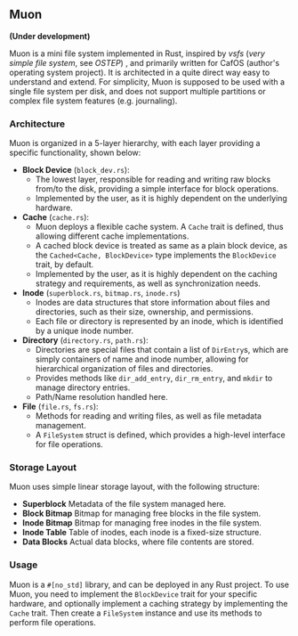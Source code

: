 ## Muon
__(Under development)__

Muon is a mini file system implemented in Rust, inspired by _vsfs_ (_very simple file system_, see _OSTEP_) , and primarily written for CafOS (author's operating system project). It is architected in a quite direct way easy to understand and extend. 
For simplicity, Muon is supposed to be used with a single file system per disk, and does not support multiple partitions or complex file system features (e.g. journaling).
### Architecture
Muon is organized in a 5-layer hierarchy, with each layer providing a specific functionality, shown below:
- __Block Device__  (`block_dev.rs`):
  - The lowest layer, responsible for reading and writing raw blocks from/to the disk, providing a simple interface for block operations.
  - Implemented by the user, as it is highly dependent on the underlying hardware.
- __Cache__ (`cache.rs`):
  - Muon deploys a flexible cache system. A `Cache` trait is defined, thus allowing different cache implementations. 
  - A cached block device is treated as same as a plain block device, as the `Cached<Cache, BlockDevice>` type implements the `BlockDevice` trait, by default.
  - Implemented by the user, as it is highly dependent on the caching strategy and requirements, as well as synchronization needs.
- __Inode__ (`superblock.rs`, `bitmap.rs`, `inode.rs`)
  - Inodes are data structures that store information about files and directories, such as their size, ownership, and permissions.
  - Each file or directory is represented by an inode, which is identified by a unique inode number.
- __Directory__ (`directory.rs`, `path.rs`):
    - Directories are special files that contain a list of `DirEntry`s, which are simply containers of name and inode number, allowing for hierarchical organization of files and directories.
    - Provides methods like `dir_add_entry`, `dir_rm_entry`, and `mkdir` to manage directory entries.
    - Path/Name resolution handled here.
- __File__ (`file.rs`, `fs.rs`):
  - Methods for reading and writing files, as well as file metadata management.
  - A `FileSystem` struct is defined, which provides a high-level interface for file operations.
### Storage Layout
Muon uses simple linear storage layout, with the following structure:
- __Superblock__    Metadata of the file system managed here.
- __Block Bitmap__   Bitmap for managing free blocks in the file system.
- __Inode Bitmap__   Bitmap for managing free inodes in the file system.
- __Inode Table__   Table of inodes, each inode is a fixed-size structure.
- __Data Blocks__    Actual data blocks, where file contents are stored.
### Usage
Muon is a `#[no_std]` library, and can be deployed in any Rust project. To use Muon, you need to implement the `BlockDevice` trait for your specific hardware, and optionally implement a caching strategy by implementing the `Cache` trait. Then create a `FileSystem` instance and use its methods to perform file operations.